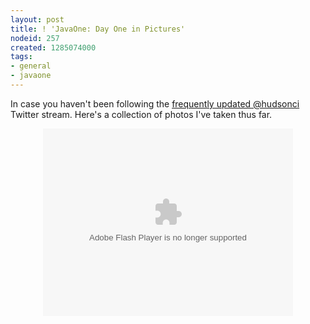 ```yaml
---
layout: post
title: ! 'JavaOne: Day One in Pictures'
nodeid: 257
created: 1285074000
tags:
- general
- javaone
---
```

In case you haven't been following the [frequently updated @hudsonci](http://twitter.com/hudsonci) Twitter stream. Here's a collection of photos I've taken thus far.

<center><object width="400" height="300"> <param name="flashvars" value="offsite=true&lang=en-us&page_show_url=%2Fphotos%2Fhudsonlabs%2Fsets%2F72157624996965000%2Fshow%2F&page_show_back_url=%2Fphotos%2Fhudsonlabs%2Fsets%2F72157624996965000%2F&set_id=72157624996965000&jump_to="></param> <param name="movie" value="http://www.flickr.com/apps/slideshow/show.swf?v=71649"></param> <param name="allowFullScreen" value="true"></param><embed type="application/x-shockwave-flash" src="http://www.flickr.com/apps/slideshow/show.swf?v=71649" allowFullScreen="true" flashvars="offsite=true&lang=en-us&page_show_url=%2Fphotos%2Fhudsonlabs%2Fsets%2F72157624996965000%2Fshow%2F&page_show_back_url=%2Fphotos%2Fhudsonlabs%2Fsets%2F72157624996965000%2F&set_id=72157624996965000&jump_to=" width="400" height="300"></embed></object></center>

